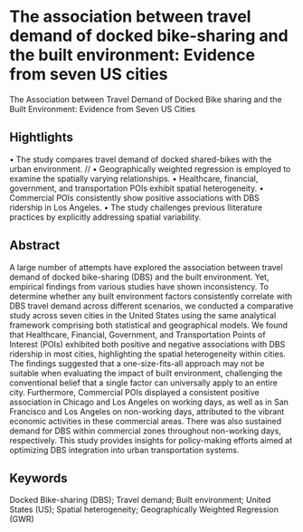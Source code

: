 # The association between travel demand of docked bike-sharing and the built environment: Evidence from seven US cities
The Association between Travel Demand of Docked Bike sharing and the Built Environment: Evidence from Seven US Cities

## Hightlights 
• The study compares travel demand of docked shared-bikes with the urban environment. //
• Geographically weighted regression is employed to examine the spatially varying relationships.
• Healthcare, financial, government, and transportation POIs exhibit spatial heterogeneity.
• Commercial POIs consistently show positive associations with DBS ridership in Los Angeles.
• The study challenges previous lliterature practices by explicitly addressing spatial variability.

## Abstract
A large number of attempts have explored the association between travel demand of docked bike-sharing (DBS) and the built environment. Yet, empirical findings from various studies have shown inconsistency. To determine whether any built environment factors consistently correlate with DBS travel demand across different scenarios, we conducted a comparative study across seven cities in the United States using the same analytical framework comprising both statistical and geographical models. We found that Healthcare, Financial, Government, and Transportation Points of Interest (POIs) exhibited both positive and negative associations with DBS ridership in most cities, highlighting the spatial heterogeneity within cities. The findings suggested that a one-size-fits-all approach may not be suitable when evaluating the impact of built environment, challenging the conventional belief that a single factor can universally apply to an entire city. Furthermore, Commercial POIs displayed a consistent positive association in Chicago and Los Angeles on working days, as well as in San Francisco and Los Angeles on non-working days, attributed to the vibrant economic activities in these commercial areas. There was also sustained demand for DBS within commercial zones throughout non-working days, respectively. This study provides insights for policy-making efforts aimed at optimizing DBS integration into urban transportation systems.

## Keywords
Docked Bike-sharing (DBS); Travel demand; Built environment; United States (US); Spatial heterogeneity; Geographically Weighted Regression (GWR)
